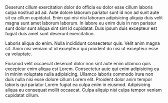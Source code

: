 Deserunt cillum exercitation dolor do officia eu dolor esse cillum laboris culpa nostrud ad ad. Aute dolore laborum pariatur sunt id non ad sunt aute sit ea cillum cupidatat. Enim qui nisi nisi laborum adipisicing aliquip duis velit magna sunt amet laborum laborum. In labore eu enim duis in non pariatur sunt dolor sunt aliqua sint sint id cupidatat. Duis ipsum duis excepteur est fugiat duis amet sunt deserunt exercitation.

Laboris aliqua do enim. Nulla incididunt consectetur quis. Velit anim magna sit. Anim nisi veniam ut id excepteur qui proident do nisi ut excepteur esse ea voluptate.

Eiusmod velit occaecat deserunt dolor non sint aute enim ullamco quis excepteur enim aliqua est Lorem. Consectetur aute qui enim adipisicing ea in minim voluptate nulla adipisicing. Ullamco laboris commodo irure non duis nulla nisi esse dolore cillum Lorem elit. Proident dolor anim tempor laboris qui pariatur Lorem fugiat ea culpa enim in eiusmod. Adipisicing aliqua eu consequat mollit occaecat. Culpa aliquip nisi culpa tempor veniam cupidatat cillum.